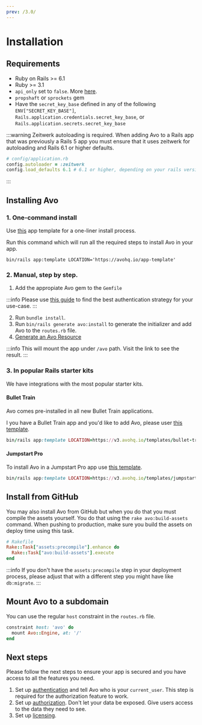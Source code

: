 ```yaml
---
prev: /3.0/
---
```


# Installation


## Requirements

- Ruby on Rails >= 6.1
- Ruby >= 3.1
- `api_only` set to `false`. More [here](./guides/api-only-app).
- `propshaft` or `sprockets` gem
- Have the `secret_key_base` defined in  any of the following `ENV["SECRET_KEY_BASE"]`, `Rails.application.credentials.secret_key_base`, or `Rails.application.secrets.secret_key_base`

:::warning Zeitwerk autoloading is required.
When adding Avo to a Rails app that was previously a Rails 5 app you must ensure that it uses zeitwerk for autoloading and Rails 6.1 or higher defaults.

```ruby
# config/application.rb
config.autoloader = :zeitwerk
config.load_defaults 6.1 # 6.1 or higher, depending on your rails version
```
:::

## Installing Avo

### 1. One-command install

Use [this](https://railsbytes.com/public/templates/zyvsME) app template for a one-liner install process.

Run this command which will run all the required steps to install Avo in your app.

```
bin/rails app:template LOCATION='https://avohq.io/app-template'
```

### 2. Manual, step by step.

1. Add the appropiate Avo gem to the `Gemfile`

<!-- @include: ./common/avo_in_gemfile.md-->

:::info
Please use [this guide](./gem-server-authentication.html) to find the best authentication strategy for your use-case.
:::

2. Run `bundle install`.
3. Run `bin/rails generate avo:install` to generate the initializer and add Avo to the `routes.rb` file.
4. [Generate an Avo Resource](resources)

:::info
This will mount the app under `/avo` path. Visit the link to see the result.
:::

### 3. In popular Rails starter kits

We have integrations with the most popular starter kits.

#### Bullet Train

Avo comes pre-installed in all new Bullet Train applications.

I you have a Bullet Train app and you'd like to add Avo, please user [this template](https://avohq.io/templates/bullet-train).

```ruby
bin/rails app:template LOCATION=https://v3.avohq.io/templates/bullet-train.template
```

#### Jumpstart Pro

To install Avo in a Jumpstart Pro app use [this template](https://avohq.io/templates/jumpstart-pro).

```ruby
bin/rails app:template LOCATION=https://v3.avohq.io/templates/jumpstart-pro.template
```

## Install from GitHub

You may also install Avo from GitHub but when you do that you must compile the assets yourself. You do that using the `rake avo:build-assets` command.
When pushing to production, make sure you build the assets on deploy time using this task.

```ruby
# Rakefile
Rake::Task["assets:precompile"].enhance do
  Rake::Task["avo:build-assets"].execute
end
```

:::info
If you don't have the `assets:precompile` step in your deployment process, please adjust that with a different step you might have like `db:migrate`.
:::

## Mount Avo to a subdomain

You can use the regular `host` constraint in the `routes.rb` file.

```ruby
constraint host: 'avo' do
  mount Avo::Engine, at: '/'
end
```

## Next steps

Please follow the next steps to ensure your app is secured and you have access to all the features you need.

1. Set up [authentication](authentication.html#customize-the-current-user-method) and tell Avo who is your `current_user`. This step is required for the authorization feature to work.
1. Set up [authorization](authorization). Don't let your data be exposed. Give users access to the data they need to see.
1. Set up [licensing](licensing).
